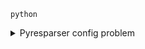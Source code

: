 `python`
<details>
  <summary>Pyresparser config problem</summary>
  - Virtual Environment 
  - Item 2
    - Sub-item 1
    - Sub-item 2
  - Item 3
  
</details>
